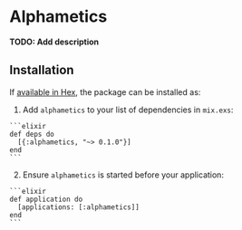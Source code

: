 # Alphametics

**TODO: Add description**

## Installation

If [available in Hex](https://hex.pm/docs/publish), the package can be installed as:

  1. Add `alphametics` to your list of dependencies in `mix.exs`:

    ```elixir
    def deps do
      [{:alphametics, "~> 0.1.0"}]
    end
    ```

  2. Ensure `alphametics` is started before your application:

    ```elixir
    def application do
      [applications: [:alphametics]]
    end
    ```


